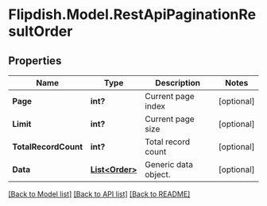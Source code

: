 # Flipdish.Model.RestApiPaginationResultOrder
## Properties

Name | Type | Description | Notes
------------ | ------------- | ------------- | -------------
**Page** | **int?** | Current page index | [optional] 
**Limit** | **int?** | Current page size | [optional] 
**TotalRecordCount** | **int?** | Total record count | [optional] 
**Data** | [**List&lt;Order&gt;**](Order.md) | Generic data object. | [optional] 

[[Back to Model list]](../README.md#documentation-for-models) [[Back to API list]](../README.md#documentation-for-api-endpoints) [[Back to README]](../README.md)

